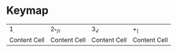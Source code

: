 # Keymap
|  |  |  | |
| ------------- | ------------- | ------------ | ------------- |
|1<sub>.</sub>|2<sub>°/r</sub>|3<sub>√</sub>|+<sub>(</sub>|
| Content Cell  | Content Cell  | Content Cell | Content Cell  |
